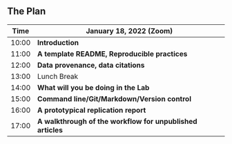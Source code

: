 ## The Plan


| Time  |  January 18, 2022     (Zoom)                                       |
|-------|-----------------------------------------------------------|
| 10:00 |  **Introduction**      |
| 11:00 |  **A template README, Reproducible practices**                     |
| 12:00 | **Data provenance, data citations**  |
| 13:00 |  Lunch Break                                               |
| 14:00 |  **What will you be doing in the Lab**                    |
| 15:00 |  **Command line/Git/Markdown/Version control**                    |
| 16:00 |  **A prototypical replication report**                        |
| 17:00 |  **A walkthrough of the workflow for unpublished articles** |

